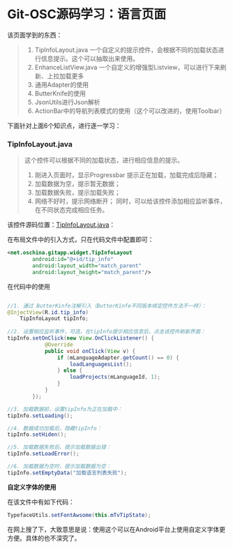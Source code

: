 # Git-OSC源码学习：语言页面

该页面学到的东西：

> 1. TipInfoLayout.java 一个自定义的提示控件，会根据不同的加载状态进行信息提示。这个可以抽取出来使用。
> 2. EnhanceListView.java 一个自定义的增强型Listview，可以进行下来刷新、上拉加载更多
> 3. 通用Adapter的使用
> 4. ButterKnife的使用
> 5. JsonUtils进行Json解析
> 6. ActionBar中的导航列表模式的使用（这个可以改进的，使用Toolbar）

下面针对上面6个知识点，进行逐一学习：

### TipInfoLayout.java 

> 这个控件可以根据不同的加载状态，进行相应信息的提示。
> 1. 刚进入页面时，显示Progressbar 提示正在加载，加载完成后隐藏；
> 2. 加载数据为空，提示暂无数据；
> 3. 加载数据失败，提示加载失败；
> 4. 网络不好时，提示网络断开；
> 同时，可以给该控件添加相应监听事件，在不同状态完成相应任务。

该控件源码位置：[TipInfoLayout.java](http://git.oschina.net/oschina/git-osc-android/blob/master/gitoscandroid/src/main/java/net/oschina/gitapp/widget/TipInfoLayout.java/?dir=0&filepath=gitoscandroid/src/main/java/net/oschina/gitapp/widget/TipInfoLayout.java&oid=3929b0f121599a2438f81f7ebcb19bcf6389d597&sha=b7588d3d31b8a705582c660a69fb71363f788d9b)：

在布局文件中的引入方式，只在代码文件中配置即可：

```xml
<net.oschina.gitapp.widget.TipInfoLayout
        android:id="@+id/tip_info"
        android:layout_width="match_parent"
        android:layout_height="match_parent"/>
```

在代码中的使用

```java

//1. 通过 ButterKinfe注解引入（ButterKinfe不同版本绑定控件方法不一样）：
@InjectView(R.id.tip_info)
    TipInfoLayout tipInfo;
    
//2. 设置相应监听事件，可选，在tipInfo提示相应信息后，点击该控件刷新界面：
tipInfo.setOnClick(new View.OnClickListener() {
            @Override
            public void onClick(View v) {
                if (mLanguageAdapter.getCount() == 0) {
                    loadLanguagesList();
                } else {
                    loadProjects(mLanguageId, 1);
                }
            }
        });

//3. 加载数据前，设置tipInfo为正在加载中：
tipInfo.setLoading();

//4. 数据成功加载后，隐藏tipInfo：
tipInfo.setHiden();

//5. 加载数据失败后，提示加载数据出错：
tipInfo.setLoadError();

//6. 加载数据为空时，提示加载数据为空：
tipInfo.setEmptyData("加载语言列表失败");
```

**自定义字体的使用**

在该文件中有如下代码：

```java
TypefaceUtils.setFontAwsome(this.mTvTipState);
```
在网上搜了下，大致意思是说：使用这个可以在Android平台上使用自定义字体更方便。具体的也不深究了。




